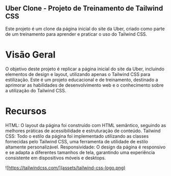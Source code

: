 ## Uber Clone - Projeto de Treinamento de Tailwind CSS

Este projeto é um clone da página inicial do site da Uber, criado como parte de um treinamento para aprender e praticar o uso do Tailwind CSS.

# Visão Geral

O objetivo deste projeto é replicar a página inicial do site da Uber, incluindo elementos de design e layout, utilizando apenas o Tailwind CSS para estilização. Este é um projeto educacional e de treinamento, destinado a aprimorar as habilidades de desenvolvimento web e o conhecimento sobre a utilização do Tailwind CSS.

# Recursos

HTML: O layout da página foi construído com HTML semântico, seguindo as melhores práticas de acessibilidade e estruturação de conteúdo.
Tailwind CSS: Todo o estilo da página foi implementado utilizando as classes fornecidas pelo Tailwind CSS, uma ferramenta de utilidade de estilo altamente personalizável.
Responsividade: O design da página é responsivo e se adapta a diferentes tamanhos de tela, garantindo uma experiência consistente em dispositivos móveis e desktops.

![https://tailwindcss.com/](assets/tailwind-css-logo.png)


